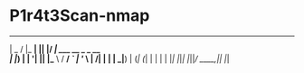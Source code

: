# P1r4t3Scan-nmap




 ____  _      _  _  ____                  
|  _ \/ |_ __| || |/ ___|  ___ __ _ _ __  
| |_) | | '__| || |\___ \ / __/ _` | '_ \ 
|  __/| | |  |__   _|__) | (_| (_| | | | |
|_|   |_|_|     |_||____/ \___\__,_|_| |_|
